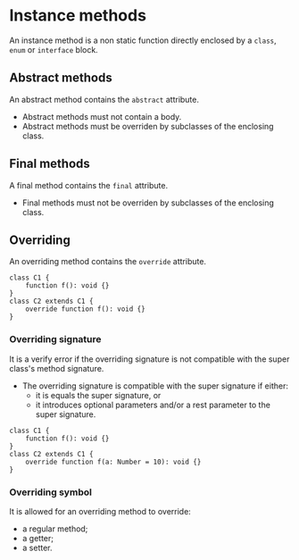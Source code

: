 # Instance methods

An instance method is a non static function directly enclosed by a `class`, `enum` or `interface` block.

## Abstract methods

An abstract method contains the `abstract` attribute.

* Abstract methods must not contain a body.
* Abstract methods must be overriden by subclasses of the enclosing class.

## Final methods

A final method contains the `final` attribute.

* Final methods must not be overriden by subclasses of the enclosing class.

## Overriding

An overriding method contains the `override` attribute.

```
class C1 {
    function f(): void {}
}
class C2 extends C1 {
    override function f(): void {}
}
```

### Overriding signature

It is a verify error if the overriding signature is not compatible with the super class's method signature.
  * The overriding signature is compatible with the super signature if either:
    * it is equals the super signature, or
    * it introduces optional parameters and/or a rest parameter to the super signature.

```
class C1 {
    function f(): void {}
}
class C2 extends C1 {
    override function f(a: Number = 10): void {}
}
```

### Overriding symbol

It is allowed for an overriding method to override:

* a regular method;
* a getter;
* a setter.